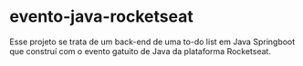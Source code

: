 # evento-java-rocketseat
Esse projeto se trata de um back-end de uma to-do list em Java Springboot que construí com o evento gatuito de Java da plataforma Rocketseat.
